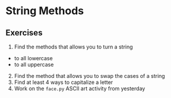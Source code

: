 # String Methods

## Exercises
1. Find the methods that allows you to turn a string
  - to all lowercase
  - to all uppercase
2. Find the method that allows you to swap the cases of a string
3. Find at least 4 ways to capitalize a letter
4. Work on the `face.py` ASCII art activity from yesterday
